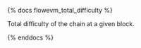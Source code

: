 {% docs flowevm_total_difficulty %}

Total difficulty of the chain at a given block. 

{% enddocs %}